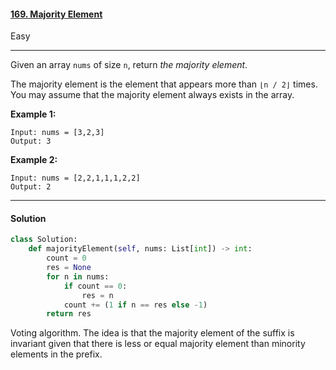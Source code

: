 #### [169. Majority Element](https://leetcode.com/problems/majority-element/)

Easy

---

Given an array `nums` of size `n`, return *the majority element*.

The majority element is the element that appears more than `⌊n / 2⌋` times. You may assume that the majority element always exists in the array.

 

**Example 1:**

```
Input: nums = [3,2,3]
Output: 3
```

**Example 2:**

```
Input: nums = [2,2,1,1,1,2,2]
Output: 2
```

---

#### Solution

```python
class Solution:
    def majorityElement(self, nums: List[int]) -> int:
        count = 0
        res = None
        for n in nums:
            if count == 0:
                res = n
            count += (1 if n == res else -1)
        return res
```

Voting algorithm. The idea is that the majority element of the suffix is invariant given that there is less or equal majority element than minority elements in the prefix.
